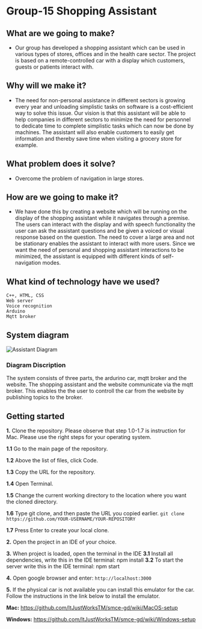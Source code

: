 # Group-15 Shopping Assistant

## **What are we going to make?**
- Our group has developed a shopping assistant which can be used in various types of stores, offices and in the health care sector. The project is based on a remote-controlled car with a display which customers, guests or patients interact with.

## **Why will we make it?**
- The need for non-personal assistance in different sectors is growing every year and unloading simplistic tasks on software is a cost-efficient way to solve this issue. Our vision is that this assistant will be able to help companies in different sectors to minimize the need for personnel to dedicate time to complete simplistic tasks which can now be done by machines. The assistant will also enable customers to easily get information and thereby save time when visiting a grocery store for example.

## **What problem does it solve?**
- Overcome the problem of navigation in large stores. 

## **How are we going to make it?**
- We have done this by creating a website which will be running on the display of the shopping assistant while it navigates through a premise. The users can interact with the display and with speech functionality the user can ask the assistant questions and be given a voiced or visual response based on the question. The need to cover a large area and not be stationary enables the assistant to interact with more users. Since we want the need of personal and shopping assistant interactions to be minimized, the assistant is equipped with different kinds of self-navigation modes.

## **What kind of technology have we used?**
    
    C++, HTML, CSS
    Web server 
    Voice recognition
    Arduino
    Mqtt broker

## **System diagram**
![Assistant Diagram](https://user-images.githubusercontent.com/90680904/170860029-c5408425-946f-41ca-8c2a-7f29d9ea52e5.png)


### **Diagram Discription**
The system consists of three parts, the ardurino car, mqtt broker and the website. The shopping assistant and the website communicate via the mqtt broker. This enables the the user to controll the car from the website by publishing topics to the broker.  
   
## **Getting started**

**1.**   Clone the repository.
Please observe that step 1.0-1.7 is instruction for Mac. Please use the right steps for your operating system. 

**1.1**	Go to the main page of the repository. 

**1.2** Above the list of files, click  Code.

**1.3** Copy the URL for the repository.

**1.4** Open Terminal.

**1.5** Change the current working directory to the location where you want the cloned directory.

**1.6** Type git clone, and then paste the URL you copied earlier.
	`git clone https://github.com/YOUR-USERNAME/YOUR-REPOSITORY`

**1.7** Press Enter to create your local clone.
 
**2.**   Open the project in an IDE of your choice. 
 
**3.** When project is loaded, open the terminal in the IDE
**3.1** Install all dependencies, write this in the IDE terminal: npm install
**3.2** To start the server write this in the IDE terminal: npm start 

**4.** Open google browser and enter: `http://localhost:3000`
 
**5.** If the physical car is not available you can install this emulator for the car. Follow the instructions in the link below to install the emulator. 

**Mac:** https://github.com/ItJustWorksTM/smce-gd/wiki/MacOS-setup

**Windows:** https://github.com/ItJustWorksTM/smce-gd/wiki/Windows-setup 
 
 
